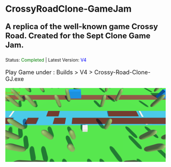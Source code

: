 # CrossyRoadClone-GameJam
<p style="font-size: 24px; font-weight: bold;">A replica of the well-known game Crossy Road. Created for the Sept Clone Game Jam.</p>

<p>Status: <span style="color: green;">Completed</span> | Latest Version: <span style="color: blue;">V4</span></p>

<p style="font-size: 18px; margin-top: 20px;">Play Game under : Builds > V4 > Crossy-Road-Clone-GJ.exe</p>

![Crossy Road Clone ScreenShot](Builds/Pictures/cr3.PNG)
